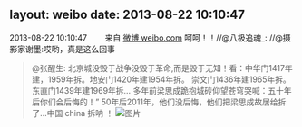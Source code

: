 layout: weibo
date: 2013-08-22 10:10:47
---
2013-08-22 10:10:47  &nbsp;&nbsp;&nbsp;&nbsp;&nbsp;&nbsp; 来自 <a href="http://weibo.com/" rel="nofollow">微博 weibo.com</a>
呵呵！！//@八极追魂_: //@摄影家谢墨:哎哟，真是这么回事
>  @张醒生: 北京城没毁于战争没毁于革命,而是毁于无知！看：中华门1417年建，1959年拆。地安门1420年建1954年拆。 崇文门1436年建1965年拆。东直门1439年建1969年拆… 多年前梁思成跪抱城砖仰望苍穹哭喊：五十年后你们会后悔的！”      50年后2011年，他们没后悔，他们把梁思成故居给拆了…中国 china 拆呐 ！   ​​​
>  ![图片](https://ww2.sinaimg.cn/large/7141217ejw1e7uq8gr2gjj20qo0hy417.jpg)
